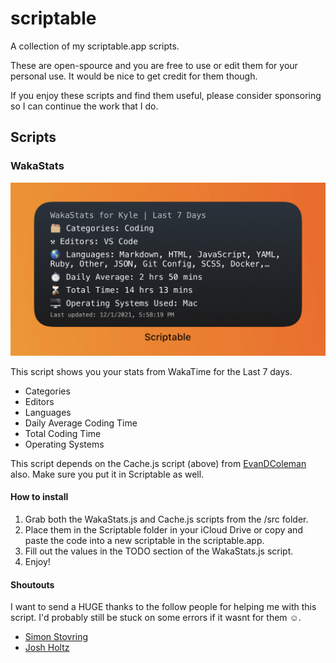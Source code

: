 # scriptable

A collection of my scriptable.app scripts.

These are open-spource and you are free to use or edit them for your personal use. It would be nice to get credit for them though.

If you enjoy these scripts and find them useful, please consider sponsoring so I can continue the work that I do.

## Scripts

### WakaStats

![](/images/wakastats.jpeg)

This script shows you your stats from WakaTime for the Last 7 days.

- Categories
- Editors
- Languages
- Daily Average Coding Time
- Total Coding Time
- Operating Systems

This script depends on the Cache.js script (above) from [EvanDColeman](https://github.com/evandcoleman) also. Make sure you put it in Scriptable as well.

#### How to install

1. Grab both the WakaStats.js and Cache.js scripts from the /src folder.
2. Place them in the Scriptable folder in your iCloud Drive or copy and paste the code into a new scriptable in the scriptable.app.
3. Fill out the values in the TODO section of the WakaStats.js script.
4. Enjoy!

#### Shoutouts

I want to send a HUGE thanks to the follow people for helping me with this script. I'd probably still be stuck on some errors if it wasnt for them ☺️.

- [Simon Stovring](https://twitter.com/simonbs)
- [Josh Holtz](https://twitter.com/joshdholtz?s=21)